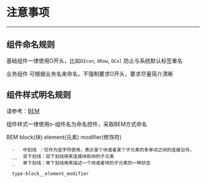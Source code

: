 # 注意事项

---

## 组件命名规则
 
 基础组件一律使用O开头，比如`OIcon`, `ORow`, `OCol` 防止与系统默认标签重名

 业务组件 可根据业务名来命名，不强制要求O开头，要求尽量简介清晰

## 组件样式明名规则

  请参考：[BEM](https://github.com/Tencent/tmt-workflow/wiki/%E2%92%9B-%5B%E8%A7%84%E8%8C%83%5D--CSS-BEM-%E4%B9%A6%E5%86%99%E8%A7%84%E8%8C%83)

  组件样式一律使用o-组件名为命名控件，采取BEM方式命名

  BEM block(块) element(元素) modifier(修饰符)

      -   中划线 ：仅作为连字符使用，表示某个块或者某个子元素的多单词之间的连接记号。
      __  双下划线：双下划线用来连接块和块的子元素
      _   单下划线：单下划线用来描述一个块或者块的子元素的一种状态

      type-block__element_modifier

